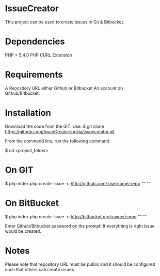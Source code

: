 IssueCreator
============

This project can be used to create issues in Git & Bitbucket.

Dependencies
============

PHP > 5.4.0
PHP CURL Extension

Requirements
============
A Repository URL either Github or Bitbucket
An account on Github/Bitbucket.

Installation
============

Download the code from the GIT. Use:
$ git clone https://github.com/IssueCreatorshukla/issuecreator.git <destination folder>


From the command line, run the following command

$ cd <project_folder>

On GIT
======
$ php index.php create-issue -u <git-username> http://github.com/:username/:repo "<issue-title>" "<issue-description>"

On BitBucket
============
$ php index.php create-issue -u <bitbucket-username> http://bitbucket.org/:owner/:repo "<issue-title>" "<issue-description>"

Enter Github/Bitbucket password on the prompt! If everything is right issue would be created.

Notes
=====
Please note that repository URL must be public and it should be configured such that others can create issues.

